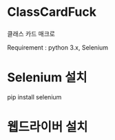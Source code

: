 # ClassCardFuck
###
클래스 카드 매크로

Requirement : python 3.x, Selenium
###
# Selenium 설치
pip install selenium

# 웹드라이버 설치
